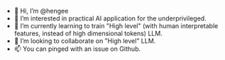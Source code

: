 - 👋 Hi, I’m @hengee
- 👀 I’m interested in practical AI application for the underprivileged.
- 🌱 I’m currently learning to train "High level" (with human interpretable features, instead of high dimensional tokens) LLM.
- 💞️ I’m looking to collaborate on "High level" LLM.
- 📫 You can pinged with an issue on Github.

<!---
hengee/hengee is a ✨ special ✨ repository because its `README.md` (this file) appears on your GitHub profile.
You can click the Preview link to take a look at your changes.
--->
